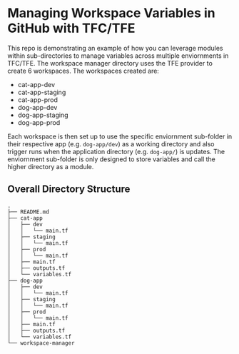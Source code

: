 # Managing Workspace Variables in GitHub with TFC/TFE
This repo is demonstrating an example of how you can leverage modules within sub-directories to manage variables across multiple enviornments in TFC/TFE. The workspace manager directory uses the TFE provider to create 6 workspaces. The workspaces created are:

* cat-app-dev
* cat-app-staging
* cat-app-prod
* dog-app-dev
* dog-app-staging
* dog-app-prod

Each workspace is then set up to use the specific enviornment sub-folder in their respective app (e.g. `dog-app/dev`) as a working directory and also trigger runs when the application directory (e.g. `dog-app/`) is updates. The enviornment sub-folder is only designed to store variables and call the higher directory as a module.

## Overall Directory Structure

```
.
├── README.md
├── cat-app
│   ├── dev
│   │   └── main.tf
│   ├── staging
│   │   └── main.tf
│   ├── prod
│   │   └── main.tf
│   ├── main.tf
│   ├── outputs.tf
│   └── variables.tf
├── dog-app
│   ├── dev
│   │   └── main.tf
│   ├── staging
│   │   └── main.tf
│   ├── prod
│   │   └── main.tf
│   ├── main.tf
│   ├── outputs.tf
│   └── variables.tf
└── workspace-manager
```